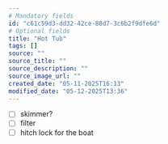 ```yaml
---
# Mandatory fields
id: "c61c59d3-dd32-42ce-88d7-3c6b2f9dfe6d"
# Optional fields
title: "Hot Tub"
tags: []
source: ""
source_title: ""
source_description: ""
source_image_url: ""
created_date: "05-11-2025T16:13"
modified_date: "05-12-2025T13:36"
---
```

- [ ] skimmer?
- [ ] filter
- [ ] hitch lock for the boat